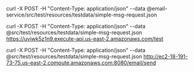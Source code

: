 curl -X POST -H "Content-Type: application/json" --data @email-service/src/test/resources/testdata/simple-msg-request.json

curl -X POST -H "Content-Type: application/json" --data @src/test/resources/testdata/simple-msg-request.json https://uviwk5z1n9.execute-api.us-east-2.amazonaws.com/test


curl -X POST -H "Content-Type: application/json" --data @src/test/resources/testdata/simple-msg-request.json http://ec2-18-191-73-75.us-east-2.compute.amazonaws.com:8080/email/send